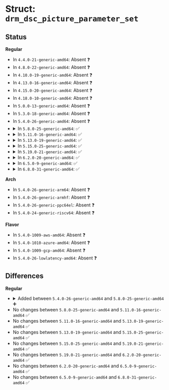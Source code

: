 # Struct: <code>drm_dsc_picture_parameter_set</code>

## Status
<b>Regular</b>
<ul>
<li>
In <code>4.4.0-21-generic-amd64</code>: Absent ❓
</li>
<li>
In <code>4.8.0-22-generic-amd64</code>: Absent ❓
</li>
<li>
In <code>4.10.0-19-generic-amd64</code>: Absent ❓
</li>
<li>
In <code>4.13.0-16-generic-amd64</code>: Absent ❓
</li>
<li>
In <code>4.15.0-20-generic-amd64</code>: Absent ❓
</li>
<li>
In <code>4.18.0-10-generic-amd64</code>: Absent ❓
</li>
<li>
In <code>5.0.0-13-generic-amd64</code>: Absent ❓
</li>
<li>
In <code>5.3.0-18-generic-amd64</code>: Absent ❓
</li>
<li>
In <code>5.4.0-26-generic-amd64</code>: Absent ❓
</li>
<li>
<details>
<summary>In <code>5.8.0-25-generic-amd64</code>: ✅</summary>

```c
struct drm_dsc_picture_parameter_set {
    u8 dsc_version;
    u8 pps_identifier;
    u8 pps_reserved;
    u8 pps_3;
    u8 pps_4;
    u8 bits_per_pixel_low;
    __be16 pic_height;
    __be16 pic_width;
    __be16 slice_height;
    __be16 slice_width;
    __be16 chunk_size;
    u8 initial_xmit_delay_high;
    u8 initial_xmit_delay_low;
    __be16 initial_dec_delay;
    u8 pps20_reserved;
    u8 initial_scale_value;
    __be16 scale_increment_interval;
    u8 scale_decrement_interval_high;
    u8 scale_decrement_interval_low;
    u8 pps26_reserved;
    u8 first_line_bpg_offset;
    __be16 nfl_bpg_offset;
    __be16 slice_bpg_offset;
    __be16 initial_offset;
    __be16 final_offset;
    u8 flatness_min_qp;
    u8 flatness_max_qp;
    __be16 rc_model_size;
    u8 rc_edge_factor;
    u8 rc_quant_incr_limit0;
    u8 rc_quant_incr_limit1;
    u8 rc_tgt_offset;
    u8[14] rc_buf_thresh;
    __be16[15] rc_range_parameters;
    u8 native_422_420;
    u8 second_line_bpg_offset;
    __be16 nsl_bpg_offset;
    __be16 second_line_offset_adj;
    u32 pps_long_94_reserved;
    u32 pps_long_98_reserved;
    u32 pps_long_102_reserved;
    u32 pps_long_106_reserved;
    u32 pps_long_110_reserved;
    u32 pps_long_114_reserved;
    u32 pps_long_118_reserved;
    u32 pps_long_122_reserved;
    __be16 pps_short_126_reserved;
}
```
</details>
</li>
<li>
<details>
<summary>In <code>5.11.0-16-generic-amd64</code>: ✅</summary>

```c
struct drm_dsc_picture_parameter_set {
    u8 dsc_version;
    u8 pps_identifier;
    u8 pps_reserved;
    u8 pps_3;
    u8 pps_4;
    u8 bits_per_pixel_low;
    __be16 pic_height;
    __be16 pic_width;
    __be16 slice_height;
    __be16 slice_width;
    __be16 chunk_size;
    u8 initial_xmit_delay_high;
    u8 initial_xmit_delay_low;
    __be16 initial_dec_delay;
    u8 pps20_reserved;
    u8 initial_scale_value;
    __be16 scale_increment_interval;
    u8 scale_decrement_interval_high;
    u8 scale_decrement_interval_low;
    u8 pps26_reserved;
    u8 first_line_bpg_offset;
    __be16 nfl_bpg_offset;
    __be16 slice_bpg_offset;
    __be16 initial_offset;
    __be16 final_offset;
    u8 flatness_min_qp;
    u8 flatness_max_qp;
    __be16 rc_model_size;
    u8 rc_edge_factor;
    u8 rc_quant_incr_limit0;
    u8 rc_quant_incr_limit1;
    u8 rc_tgt_offset;
    u8[14] rc_buf_thresh;
    __be16[15] rc_range_parameters;
    u8 native_422_420;
    u8 second_line_bpg_offset;
    __be16 nsl_bpg_offset;
    __be16 second_line_offset_adj;
    u32 pps_long_94_reserved;
    u32 pps_long_98_reserved;
    u32 pps_long_102_reserved;
    u32 pps_long_106_reserved;
    u32 pps_long_110_reserved;
    u32 pps_long_114_reserved;
    u32 pps_long_118_reserved;
    u32 pps_long_122_reserved;
    __be16 pps_short_126_reserved;
}
```
</details>
</li>
<li>
<details>
<summary>In <code>5.13.0-19-generic-amd64</code>: ✅</summary>

```c
struct drm_dsc_picture_parameter_set {
    u8 dsc_version;
    u8 pps_identifier;
    u8 pps_reserved;
    u8 pps_3;
    u8 pps_4;
    u8 bits_per_pixel_low;
    __be16 pic_height;
    __be16 pic_width;
    __be16 slice_height;
    __be16 slice_width;
    __be16 chunk_size;
    u8 initial_xmit_delay_high;
    u8 initial_xmit_delay_low;
    __be16 initial_dec_delay;
    u8 pps20_reserved;
    u8 initial_scale_value;
    __be16 scale_increment_interval;
    u8 scale_decrement_interval_high;
    u8 scale_decrement_interval_low;
    u8 pps26_reserved;
    u8 first_line_bpg_offset;
    __be16 nfl_bpg_offset;
    __be16 slice_bpg_offset;
    __be16 initial_offset;
    __be16 final_offset;
    u8 flatness_min_qp;
    u8 flatness_max_qp;
    __be16 rc_model_size;
    u8 rc_edge_factor;
    u8 rc_quant_incr_limit0;
    u8 rc_quant_incr_limit1;
    u8 rc_tgt_offset;
    u8[14] rc_buf_thresh;
    __be16[15] rc_range_parameters;
    u8 native_422_420;
    u8 second_line_bpg_offset;
    __be16 nsl_bpg_offset;
    __be16 second_line_offset_adj;
    u32 pps_long_94_reserved;
    u32 pps_long_98_reserved;
    u32 pps_long_102_reserved;
    u32 pps_long_106_reserved;
    u32 pps_long_110_reserved;
    u32 pps_long_114_reserved;
    u32 pps_long_118_reserved;
    u32 pps_long_122_reserved;
    __be16 pps_short_126_reserved;
}
```
</details>
</li>
<li>
<details>
<summary>In <code>5.15.0-25-generic-amd64</code>: ✅</summary>

```c
struct drm_dsc_picture_parameter_set {
    u8 dsc_version;
    u8 pps_identifier;
    u8 pps_reserved;
    u8 pps_3;
    u8 pps_4;
    u8 bits_per_pixel_low;
    __be16 pic_height;
    __be16 pic_width;
    __be16 slice_height;
    __be16 slice_width;
    __be16 chunk_size;
    u8 initial_xmit_delay_high;
    u8 initial_xmit_delay_low;
    __be16 initial_dec_delay;
    u8 pps20_reserved;
    u8 initial_scale_value;
    __be16 scale_increment_interval;
    u8 scale_decrement_interval_high;
    u8 scale_decrement_interval_low;
    u8 pps26_reserved;
    u8 first_line_bpg_offset;
    __be16 nfl_bpg_offset;
    __be16 slice_bpg_offset;
    __be16 initial_offset;
    __be16 final_offset;
    u8 flatness_min_qp;
    u8 flatness_max_qp;
    __be16 rc_model_size;
    u8 rc_edge_factor;
    u8 rc_quant_incr_limit0;
    u8 rc_quant_incr_limit1;
    u8 rc_tgt_offset;
    u8[14] rc_buf_thresh;
    __be16[15] rc_range_parameters;
    u8 native_422_420;
    u8 second_line_bpg_offset;
    __be16 nsl_bpg_offset;
    __be16 second_line_offset_adj;
    u32 pps_long_94_reserved;
    u32 pps_long_98_reserved;
    u32 pps_long_102_reserved;
    u32 pps_long_106_reserved;
    u32 pps_long_110_reserved;
    u32 pps_long_114_reserved;
    u32 pps_long_118_reserved;
    u32 pps_long_122_reserved;
    __be16 pps_short_126_reserved;
}
```
</details>
</li>
<li>
<details>
<summary>In <code>5.19.0-21-generic-amd64</code>: ✅</summary>

```c
struct drm_dsc_picture_parameter_set {
    u8 dsc_version;
    u8 pps_identifier;
    u8 pps_reserved;
    u8 pps_3;
    u8 pps_4;
    u8 bits_per_pixel_low;
    __be16 pic_height;
    __be16 pic_width;
    __be16 slice_height;
    __be16 slice_width;
    __be16 chunk_size;
    u8 initial_xmit_delay_high;
    u8 initial_xmit_delay_low;
    __be16 initial_dec_delay;
    u8 pps20_reserved;
    u8 initial_scale_value;
    __be16 scale_increment_interval;
    u8 scale_decrement_interval_high;
    u8 scale_decrement_interval_low;
    u8 pps26_reserved;
    u8 first_line_bpg_offset;
    __be16 nfl_bpg_offset;
    __be16 slice_bpg_offset;
    __be16 initial_offset;
    __be16 final_offset;
    u8 flatness_min_qp;
    u8 flatness_max_qp;
    __be16 rc_model_size;
    u8 rc_edge_factor;
    u8 rc_quant_incr_limit0;
    u8 rc_quant_incr_limit1;
    u8 rc_tgt_offset;
    u8[14] rc_buf_thresh;
    __be16[15] rc_range_parameters;
    u8 native_422_420;
    u8 second_line_bpg_offset;
    __be16 nsl_bpg_offset;
    __be16 second_line_offset_adj;
    u32 pps_long_94_reserved;
    u32 pps_long_98_reserved;
    u32 pps_long_102_reserved;
    u32 pps_long_106_reserved;
    u32 pps_long_110_reserved;
    u32 pps_long_114_reserved;
    u32 pps_long_118_reserved;
    u32 pps_long_122_reserved;
    __be16 pps_short_126_reserved;
}
```
</details>
</li>
<li>
<details>
<summary>In <code>6.2.0-20-generic-amd64</code>: ✅</summary>

```c
struct drm_dsc_picture_parameter_set {
    u8 dsc_version;
    u8 pps_identifier;
    u8 pps_reserved;
    u8 pps_3;
    u8 pps_4;
    u8 bits_per_pixel_low;
    __be16 pic_height;
    __be16 pic_width;
    __be16 slice_height;
    __be16 slice_width;
    __be16 chunk_size;
    u8 initial_xmit_delay_high;
    u8 initial_xmit_delay_low;
    __be16 initial_dec_delay;
    u8 pps20_reserved;
    u8 initial_scale_value;
    __be16 scale_increment_interval;
    u8 scale_decrement_interval_high;
    u8 scale_decrement_interval_low;
    u8 pps26_reserved;
    u8 first_line_bpg_offset;
    __be16 nfl_bpg_offset;
    __be16 slice_bpg_offset;
    __be16 initial_offset;
    __be16 final_offset;
    u8 flatness_min_qp;
    u8 flatness_max_qp;
    __be16 rc_model_size;
    u8 rc_edge_factor;
    u8 rc_quant_incr_limit0;
    u8 rc_quant_incr_limit1;
    u8 rc_tgt_offset;
    u8[14] rc_buf_thresh;
    __be16[15] rc_range_parameters;
    u8 native_422_420;
    u8 second_line_bpg_offset;
    __be16 nsl_bpg_offset;
    __be16 second_line_offset_adj;
    u32 pps_long_94_reserved;
    u32 pps_long_98_reserved;
    u32 pps_long_102_reserved;
    u32 pps_long_106_reserved;
    u32 pps_long_110_reserved;
    u32 pps_long_114_reserved;
    u32 pps_long_118_reserved;
    u32 pps_long_122_reserved;
    __be16 pps_short_126_reserved;
}
```
</details>
</li>
<li>
<details>
<summary>In <code>6.5.0-9-generic-amd64</code>: ✅</summary>

```c
struct drm_dsc_picture_parameter_set {
    u8 dsc_version;
    u8 pps_identifier;
    u8 pps_reserved;
    u8 pps_3;
    u8 pps_4;
    u8 bits_per_pixel_low;
    __be16 pic_height;
    __be16 pic_width;
    __be16 slice_height;
    __be16 slice_width;
    __be16 chunk_size;
    u8 initial_xmit_delay_high;
    u8 initial_xmit_delay_low;
    __be16 initial_dec_delay;
    u8 pps20_reserved;
    u8 initial_scale_value;
    __be16 scale_increment_interval;
    u8 scale_decrement_interval_high;
    u8 scale_decrement_interval_low;
    u8 pps26_reserved;
    u8 first_line_bpg_offset;
    __be16 nfl_bpg_offset;
    __be16 slice_bpg_offset;
    __be16 initial_offset;
    __be16 final_offset;
    u8 flatness_min_qp;
    u8 flatness_max_qp;
    __be16 rc_model_size;
    u8 rc_edge_factor;
    u8 rc_quant_incr_limit0;
    u8 rc_quant_incr_limit1;
    u8 rc_tgt_offset;
    u8[14] rc_buf_thresh;
    __be16[15] rc_range_parameters;
    u8 native_422_420;
    u8 second_line_bpg_offset;
    __be16 nsl_bpg_offset;
    __be16 second_line_offset_adj;
    u32 pps_long_94_reserved;
    u32 pps_long_98_reserved;
    u32 pps_long_102_reserved;
    u32 pps_long_106_reserved;
    u32 pps_long_110_reserved;
    u32 pps_long_114_reserved;
    u32 pps_long_118_reserved;
    u32 pps_long_122_reserved;
    __be16 pps_short_126_reserved;
}
```
</details>
</li>
<li>
<details>
<summary>In <code>6.8.0-31-generic-amd64</code>: ✅</summary>

```c
struct drm_dsc_picture_parameter_set {
    u8 dsc_version;
    u8 pps_identifier;
    u8 pps_reserved;
    u8 pps_3;
    u8 pps_4;
    u8 bits_per_pixel_low;
    __be16 pic_height;
    __be16 pic_width;
    __be16 slice_height;
    __be16 slice_width;
    __be16 chunk_size;
    u8 initial_xmit_delay_high;
    u8 initial_xmit_delay_low;
    __be16 initial_dec_delay;
    u8 pps20_reserved;
    u8 initial_scale_value;
    __be16 scale_increment_interval;
    u8 scale_decrement_interval_high;
    u8 scale_decrement_interval_low;
    u8 pps26_reserved;
    u8 first_line_bpg_offset;
    __be16 nfl_bpg_offset;
    __be16 slice_bpg_offset;
    __be16 initial_offset;
    __be16 final_offset;
    u8 flatness_min_qp;
    u8 flatness_max_qp;
    __be16 rc_model_size;
    u8 rc_edge_factor;
    u8 rc_quant_incr_limit0;
    u8 rc_quant_incr_limit1;
    u8 rc_tgt_offset;
    u8[14] rc_buf_thresh;
    __be16[15] rc_range_parameters;
    u8 native_422_420;
    u8 second_line_bpg_offset;
    __be16 nsl_bpg_offset;
    __be16 second_line_offset_adj;
    u32 pps_long_94_reserved;
    u32 pps_long_98_reserved;
    u32 pps_long_102_reserved;
    u32 pps_long_106_reserved;
    u32 pps_long_110_reserved;
    u32 pps_long_114_reserved;
    u32 pps_long_118_reserved;
    u32 pps_long_122_reserved;
    __be16 pps_short_126_reserved;
}
```
</details>
</li>
</ul>
<b>Arch</b>
<ul>
<li>
In <code>5.4.0-26-generic-arm64</code>: Absent ❓
</li>
<li>
In <code>5.4.0-26-generic-armhf</code>: Absent ❓
</li>
<li>
In <code>5.4.0-26-generic-ppc64el</code>: Absent ❓
</li>
<li>
In <code>5.4.0-24-generic-riscv64</code>: Absent ❓
</li>
</ul>
<b>Flavor</b>
<ul>
<li>
In <code>5.4.0-1009-aws-amd64</code>: Absent ❓
</li>
<li>
In <code>5.4.0-1010-azure-amd64</code>: Absent ❓
</li>
<li>
In <code>5.4.0-1009-gcp-amd64</code>: Absent ❓
</li>
<li>
In <code>5.4.0-26-lowlatency-amd64</code>: Absent ❓
</li>
</ul>

## Differences
<b>Regular</b>
<ul>
<li>
<details>
<summary>Added between <code>5.4.0-26-generic-amd64</code> and <code>5.8.0-25-generic-amd64</code> ➕</summary>

```c
struct drm_dsc_picture_parameter_set {
    u8 dsc_version;
    u8 pps_identifier;
    u8 pps_reserved;
    u8 pps_3;
    u8 pps_4;
    u8 bits_per_pixel_low;
    __be16 pic_height;
    __be16 pic_width;
    __be16 slice_height;
    __be16 slice_width;
    __be16 chunk_size;
    u8 initial_xmit_delay_high;
    u8 initial_xmit_delay_low;
    __be16 initial_dec_delay;
    u8 pps20_reserved;
    u8 initial_scale_value;
    __be16 scale_increment_interval;
    u8 scale_decrement_interval_high;
    u8 scale_decrement_interval_low;
    u8 pps26_reserved;
    u8 first_line_bpg_offset;
    __be16 nfl_bpg_offset;
    __be16 slice_bpg_offset;
    __be16 initial_offset;
    __be16 final_offset;
    u8 flatness_min_qp;
    u8 flatness_max_qp;
    __be16 rc_model_size;
    u8 rc_edge_factor;
    u8 rc_quant_incr_limit0;
    u8 rc_quant_incr_limit1;
    u8 rc_tgt_offset;
    u8[14] rc_buf_thresh;
    __be16[15] rc_range_parameters;
    u8 native_422_420;
    u8 second_line_bpg_offset;
    __be16 nsl_bpg_offset;
    __be16 second_line_offset_adj;
    u32 pps_long_94_reserved;
    u32 pps_long_98_reserved;
    u32 pps_long_102_reserved;
    u32 pps_long_106_reserved;
    u32 pps_long_110_reserved;
    u32 pps_long_114_reserved;
    u32 pps_long_118_reserved;
    u32 pps_long_122_reserved;
    __be16 pps_short_126_reserved;
}
```
</details>
</li>
<li>
No changes between <code>5.8.0-25-generic-amd64</code> and <code>5.11.0-16-generic-amd64</code> ✅
</li>
<li>
No changes between <code>5.11.0-16-generic-amd64</code> and <code>5.13.0-19-generic-amd64</code> ✅
</li>
<li>
No changes between <code>5.13.0-19-generic-amd64</code> and <code>5.15.0-25-generic-amd64</code> ✅
</li>
<li>
No changes between <code>5.15.0-25-generic-amd64</code> and <code>5.19.0-21-generic-amd64</code> ✅
</li>
<li>
No changes between <code>5.19.0-21-generic-amd64</code> and <code>6.2.0-20-generic-amd64</code> ✅
</li>
<li>
No changes between <code>6.2.0-20-generic-amd64</code> and <code>6.5.0-9-generic-amd64</code> ✅
</li>
<li>
No changes between <code>6.5.0-9-generic-amd64</code> and <code>6.8.0-31-generic-amd64</code> ✅
</li>
</ul>
